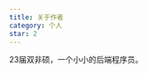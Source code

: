 ```yaml
---
title: 关于作者
category: 个人
star: 2
---
```


<!-- @include: @small-advertisement.snippet.md -->

23届双非硕，一个小小的后端程序员。

